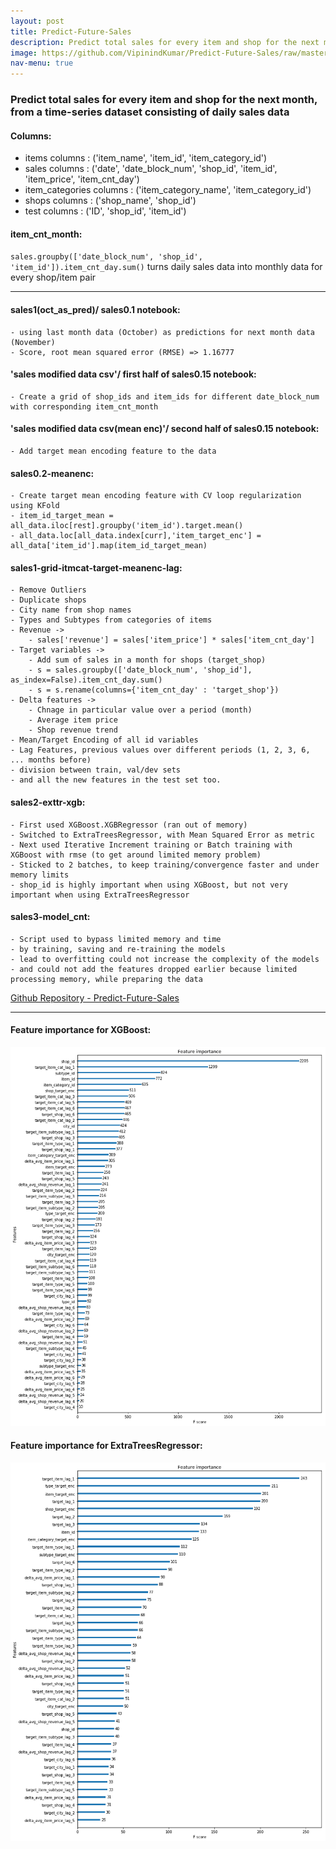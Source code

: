 ```yaml
---
layout: post
title: Predict-Future-Sales
description: Predict total sales for every item and shop for the next month, from a time-series dataset consisting of daily sales data
image: https://github.com/VipinindKumar/Predict-Future-Sales/raw/master/feature_importance/exttr.png
nav-menu: true
---
```


### Predict total sales for every item and shop for the next month, from a time-series dataset consisting of daily sales data

#### Columns:
* items columns            :  ('item_name', 'item_id', 'item_category_id')
* sales columns            :  ('date', 'date_block_num', 'shop_id', 'item_id', 'item_price', 'item_cnt_day')
* item_categories columns  :  ('item_category_name', 'item_category_id')
* shops columns            :  ('shop_name', 'shop_id')
* test columns             :  ('ID', 'shop_id', 'item_id')

#### item_cnt_month:
`sales.groupby(['date_block_num', 'shop_id', 'item_id']).item_cnt_day.sum()`
turns daily sales data into monthly data for every shop/item pair

<hr/>

#### sales1(oct_as_pred)/ sales0.1 notebook:
    - using last month data (October) as predictions for next month data (November)
    - Score, root mean squared error (RMSE) => 1.16777
    

#### 'sales modified data csv'/ first half of sales0.15 notebook:
    - Create a grid of shop_ids and item_ids for different date_block_num with corresponding item_cnt_month
    

#### 'sales modified data csv(mean enc)'/ second half of sales0.15 notebook:
    - Add target mean encoding feature to the data


#### sales0.2-meanenc:
    - Create target mean encoding feature with CV loop regularization using KFold
    - item_id_target_mean = all_data.iloc[rest].groupby('item_id').target.mean()
    - all_data.loc[all_data.index[curr],'item_target_enc'] = all_data['item_id'].map(item_id_target_mean)


#### sales1-grid-itmcat-target-meanenc-lag:
    - Remove Outliers
    - Duplicate shops
    - City name from shop names
    - Types and Subtypes from categories of items
    - Revenue -> 
        - sales['revenue'] = sales['item_price'] * sales['item_cnt_day']
    - Target variables -> 
        - Add sum of sales in a month for shops (target_shop)
        - s = sales.groupby(['date_block_num', 'shop_id'], as_index=False).item_cnt_day.sum()
        - s = s.rename(columns={'item_cnt_day' : 'target_shop'})
    - Delta features ->
        - Chnage in particular value over a period (month)
        - Average item price 
        - Shop revenue trend
    - Mean/Target Encoding of all id variables
    - Lag Features, previous values over different periods (1, 2, 3, 6, ... months before)
    - division between train, val/dev sets
    - and all the new features in the test set too.


#### sales2-exttr-xgb:
    - First used XGBoost.XGBRegressor (ran out of memory)
    - Switched to ExtraTreesRegressor, with Mean Squared Error as metric
    - Next used Iterative Increment training or Batch training with XGBoost with rmse (to get around limited memory problem)
    - Sticked to 2 batches, to keep training/convergence faster and under memory limits
    - shop_id is highly important when using XGBoost, but not very important when using ExtraTreesRegressor


#### sales3-model_cnt:
    - Script used to bypass limited memory and time
    - by training, saving and re-training the models
    - lead to overfitting could not increase the complexity of the models 
    - and could not add the features dropped earlier because limited processing memory, while preparing the data

[Github Repository - Predict-Future-Sales](https://github.com/VipinindKumar/Predict-Future-Sales)

<hr/>

#### Feature importance for XGBoost:
<img src="https://github.com/VipinindKumar/Predict-Future-Sales/raw/master/feature_importance/xgboost.png" width="700">

#### Feature importance for ExtraTreesRegressor:
<img src="https://github.com/VipinindKumar/Predict-Future-Sales/raw/master/feature_importance/exttr.png" width="700">
